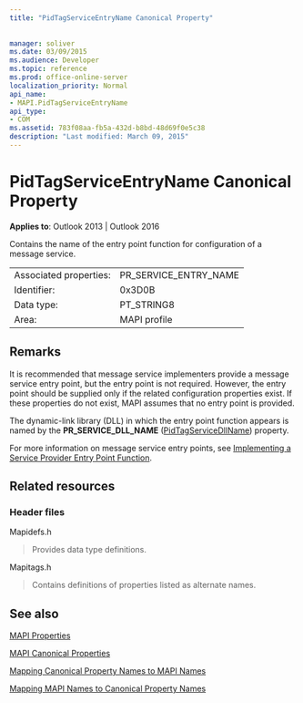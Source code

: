 ```yaml
---
title: "PidTagServiceEntryName Canonical Property"
 
 
manager: soliver
ms.date: 03/09/2015
ms.audience: Developer
ms.topic: reference
ms.prod: office-online-server
localization_priority: Normal
api_name:
- MAPI.PidTagServiceEntryName
api_type:
- COM
ms.assetid: 783f08aa-fb5a-432d-b8bd-48d69f0e5c38
description: "Last modified: March 09, 2015"
---
```


# PidTagServiceEntryName Canonical Property

  
  
**Applies to**: Outlook 2013 | Outlook 2016 
  
Contains the name of the entry point function for configuration of a message service.
  
|||
|:-----|:-----|
|Associated properties:  <br/> |PR_SERVICE_ENTRY_NAME  <br/> |
|Identifier:  <br/> |0x3D0B  <br/> |
|Data type:  <br/> |PT_STRING8  <br/> |
|Area:  <br/> |MAPI profile  <br/> |
   
## Remarks

It is recommended that message service implementers provide a message service entry point, but the entry point is not required. However, the entry point should be supplied only if the related configuration properties exist. If these properties do not exist, MAPI assumes that no entry point is provided.
  
The dynamic-link library (DLL) in which the entry point function appears is named by the **PR_SERVICE_DLL_NAME** ([PidTagServiceDllName](pidtagservicedllname-canonical-property.md)) property.
  
For more information on message service entry points, see [Implementing a Service Provider Entry Point Function](implementing-a-service-provider-entry-point-function.md).
  
## Related resources

### Header files

Mapidefs.h
  
> Provides data type definitions.
    
Mapitags.h
  
> Contains definitions of properties listed as alternate names.
    
## See also



[MAPI Properties](mapi-properties.md)
  
[MAPI Canonical Properties](mapi-canonical-properties.md)
  
[Mapping Canonical Property Names to MAPI Names](mapping-canonical-property-names-to-mapi-names.md)
  
[Mapping MAPI Names to Canonical Property Names](mapping-mapi-names-to-canonical-property-names.md)

